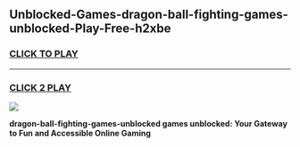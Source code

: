 
## Unblocked-Games-dragon-ball-fighting-games-unblocked-Play-Free-h2xbe
<h3>
<a href="https://premium76.site?title=dragon-ball-fighting-games-unblocked&ref=17A">CLICK TO PLAY</a></h3>
<hr>

<h3>
<a href="https://premium76.site?title=dragon-ball-fighting-games-unblocked&ref=17A">CLICK 2 PLAY</a>
  
</h3>

<a href="https://premium76.site?title=dragon-ball-fighting-games-unblocked&ref=17A"><img src="https://clearcache.store/games.png"></a>


**dragon-ball-fighting-games-unblocked games unblocked: Your Gateway to Fun and Accessible Online Gaming**
